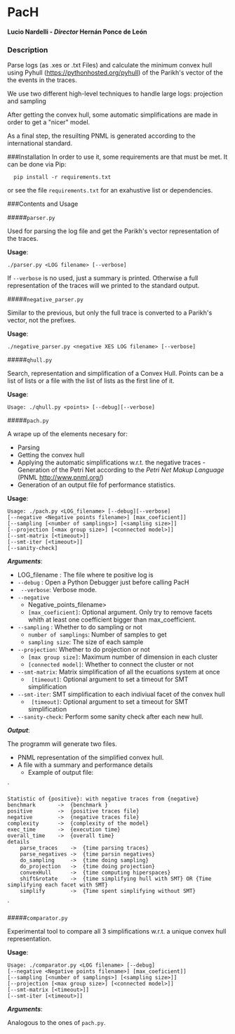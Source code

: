 # PacH 
**Lucio Nardelli - _Director_ Hernán Ponce de León**

### Description

 Parse logs (as .xes or .txt Files) and calculate the minimum convex hull using Pyhull (https://pythonhosted.org/pyhull)
 of the  Parikh's vector of the the events in the traces.

 We use two different high-level techniques to handle large logs: projection and sampling

 After getting the convex hull, some automatic simplifications are made in order to get a "nicer" model.
 
 As a final step, the resuilting PNML is generated according to the international standard.
 
###Installation
 In order to use it, some requirements are that must be met.
 It can be done via Pip:
        
      pip install -r requirements.txt

 or see the file `requirements.txt` for an exahustive list or dependencies.

###Contents and Usage

#####`parser.py`

Used for parsing the log file and get the Parikh's vector representation of the traces.

**Usage**:

    ./parser.py <LOG filename> [--verbose]

If `--verbose` is no used, just a summary is printed. Otherwise  a full representation of the traces will we printed to the standard output.

#####`negative_parser.py`

Similar to the previous, but only the full trace is converted to a Parikh's vector, not the prefixes.

**Usage**:

    ./negative_parser.py <negative XES LOG filename> [--verbose]

#####`qhull.py`

Search, representation and simplification of a Convex Hull.
Points can be a list of lists or a file with the list of lists as the first line of it.

**Usage**:

    Usage: ./qhull.py <points> [--debug][--verbose]

#####`pach.py`

A wrape up of the elements necesary for:

  - Parsing
  - Getting the convex hull
  - Applying the automatic simplifications w.r.t. the negative traces
  -Generation of the Petri Net according to the *Petri Net Makup Language* (PNML http://www.pnml.org/)
  - Generation of an output file fof performance statistics.

**Usage**:

    Usage: ./pach.py <LOG_filename> [--debug][--verbose]
    [--negative <Negative points filename>] [max_coeficient]]
    [--sampling [<number of samplings>] [<sampling size>]]
    [--projection [<max group size>] [<connected model>]]
    [--smt-matrix [<timeout>]]
    [--smt-iter [<timeout>]]
    [--sanity-check]

**_Arguments_**:

  - LOG_filename : The file where te positive log is
  - ` --debug ` : Open a Python Debugger just before calling PacH
  - ` --verbose`: Verbose mode.
  - `--negative`
    - Negative_points_filename> 
    - `[max_coeficient]`: Optional argument. Only try to remove facets whith at least one coefficient bigger than max_coefficient.
  - `--sampling` : Whether to do sampling or not
    - `number of samplings`:  Number of samples to get
    - `sampling size`: The size of each sample
  - `--projection`: Whether to do projection or not
    - `[max group size]`: Maximum number of dimension in each cluster
    - `[connected model]`: Whether to connect the cluster or not
  - `--smt-matrix`: Matrix simplification of all the ecuations system at once
    - ` [timeout]`: Optional argument to set a timeout for SMT simplification
  - `--smt-iter`:  SMT simplification to each indiviual facet of the convex hull
    - ` [timeout]`: Optional argument to set a timeout for SMT simplification
  - `--sanity-check`: Perform some sanity check after each new hull.

**_Output_**:

  The programm will generate two files.

  - PNML representation of the simplified convex hull. 
  - A file with a summary and performance details
    - Example of output file:

`

    Statistic of {positive}: with negative traces from {negative}
    benchmark       ->  {benchmark }
    positive        ->  {positive traces file}
    negative        ->  {negative traces file}
    complexity      ->  {complexity of the model}  
    exec_time       ->  {execution time}
    overall_time    ->  {overall time}
    details
        parse_traces    ->  {time parsing traces}
        parse_negatives ->  {time parsin negatives}
        do_sampling     ->  {time doing sampling}
        do_projection   ->  {time doing projection}
        convexHull      ->  {time computing hiperspaces}
        shift&rotate    ->  {time simplifying hull with SMT} OR {Time simplifying each facet with SMT}
        simplify        ->  {Time spent simplifying without SMT}

`

#####`comparator.py`

Experimental tool to compare all 3 simplifications w.r.t. a unique convex hull representation.


**Usage**:

    Usage: ./comparator.py <LOG filename> [--debug]
    [--negative <Negative points filename>] [max_coeficient]]
    [--sampling [<number of samplings>] [<sampling size>]]
    [--projection [<max group size>] [<connected model>]]
    [--smt-matrix [<timeout>]]
    [--smt-iter [<timeout>]]

**_Arguments_**:

Analogous to the ones of `pach.py`.
